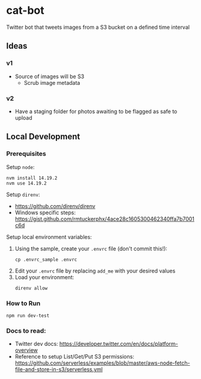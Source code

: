 # cat-bot

Twitter bot that tweets images from a S3 bucket on a defined time interval

## Ideas

### v1
- Source of images will be S3
    - Scrub image metadata

### v2
- Have a staging folder for photos awaiting to be flagged as safe to upload

## Local Development

### Prerequisites

Setup `node`:
```
nvm install 14.19.2
nvm use 14.19.2
```
Setup `direnv`:
- https://github.com/direnv/direnv
- Windows specific steps: https://gist.github.com/rmtuckerphx/4ace28c1605300462340ffa7b7001c6d

Setup local environment variables:
1. Using the sample, create your `.envrc` file (don't commit this!):
    ```
    cp .envrc_sample .envrc
    ```
2. Edit your `.envrc` file by replacing `add_me` with your desired values
3. Load your environment:
    ```
    direnv allow
    ```

### How to Run

```
npm run dev-test
```


### Docs to read:
- Twitter dev docs: https://developer.twitter.com/en/docs/platform-overview
- Reference to setup List/Get/Put S3 permissions: https://github.com/serverless/examples/blob/master/aws-node-fetch-file-and-store-in-s3/serverless.yml
